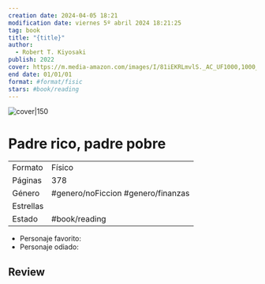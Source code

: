 ```yaml
---
creation date: 2024-04-05 18:21
modification date: viernes 5º abril 2024 18:21:25
tag: book
title: "{title}"
author:
  - Robert T. Kiyosaki
publish: 2022
cover: https://m.media-amazon.com/images/I/81iEKRLmvlS._AC_UF1000,1000_QL80_.jpg
end date: 01/01/01
format: #format/fisic
stars: #book/reading
---
```


![cover|150]() 
# Padre rico, padre pobre

|           |                                    |
| --------- | ---------------------------------- |
| Formato   | Físico                             |
| Páginas   | 378                                |
| Género    | #genero/noFiccion #genero/finanzas |
| Estrellas |                                    |
| Estado    | #book/reading                      |
- Personaje favorito: 
- Personaje odiado:
## Review